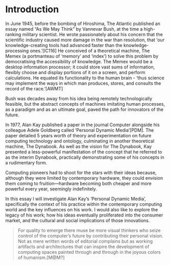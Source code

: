 ﻿Introduction
============

In June 1945, before the bombing of Hiroshima, The Atlantic published an essay named “As We May Think” by Vannevar Bush, at the time a high-ranking military scientist. He wrote passionately about his concern that the scientific industry caused more damage in the war than resolution, that ‘our knowledge-creating tools had advanced faster than the knowledge-processing ones.’[IC116] He conceived of a theoretical machine, The Memex (a portmanteau of ‘memory’ and ‘index’) to solve this problem by democratising the accessibility of knowledge. The Memex would be a desktop information  processor; it could store vast sums of information, flexibly choose and display portions of it on a screen, and perform calculations. He equated its functionality to the human brain - ‘thus science may implement the ways in which man produces, stores, and consults the record of the race.’[AWMT]

Bush was decades away from his idea being remotely technologically feasible, but the abstract concepts of machines imitating human processes, as a paradigm and as an ultimate goal, paved the path for innovators of the future.

In 1977, Alan Kay published a paper in the journal Computer alongside his colleague Adele Goldberg called ‘Personal Dynamic Media’[PDM]. The paper detailed 5 years worth of theory and experimentation on future computing technology and ontology, culminating in another theoretical machine, The Dynabook. As well as the vision for The Dynabook, Kay presented a less-powerful manifestation of the concept that he referred to as the interim Dynabook, practically demonstrating some of his concepts in a rudimentary form.

Computing pioneers had to shoot for the stars with their ideas because, although they were limited by contemporary hardware, they could envision them coming to fruition—hardware becoming both cheaper and more powerful every year, seemingly indefinitely.

In this essay I will investigate Alan Kay’s ‘Personal Dynamic Media’, specifically the  context of his practice within the contemporary computing world and the key influences on his work. I would also like to explore the legacy of his work; how his ideas eventually proliferated into the consumer market, and the cultural and social implications of those innovations.

> For quality to emerge there muse be more visual thinkers who seize control of the computer’s future by contributing their personal vision. Not as mere written words of editorial complains but as working artifacts and architectures that can inspire the development of computing spaces painted through and through in the joyous colors of humanism.[M@M?]
